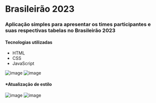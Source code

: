 # Brasileirão 2023

### Aplicação simples para apresentar os times participantes e suas respectivas tabelas no Brasileirão 2023
#### Tecnologias utilizadas
- HTML
- CSS
- JavaScript

![image](https://user-images.githubusercontent.com/23384348/220644776-f0ef26dc-bf1b-4a87-888d-812d3bb024d7.png)
![image](https://user-images.githubusercontent.com/23384348/220644918-34d037d8-42af-4cc5-a2e1-9f13df0ecd17.png)

#### *Atualização de estilo
![image](https://user-images.githubusercontent.com/23384348/224322464-9d381272-2061-41d0-adc8-e2d12fcf56ec.png)
![image](https://user-images.githubusercontent.com/23384348/224322720-a19570ab-79c5-4c1d-94a7-b3ecacf18626.png)


